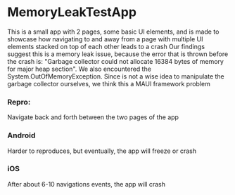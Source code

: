 # MemoryLeakTestApp

This is a small app with 2 pages, some basic UI elements,  and is made to showcase how navigating to and away from a page with multiple UI elements stacked on top of each other leads to a crash
Our findings suggest this is a memory leak issue, because the error that is thrown before the crash is: "Garbage collector could not allocate 16384 bytes of memory for major heap section". 
We also encountered the System.OutOfMemoryException. Since is not a wise idea to manipulate the garbage collector ourselves, we think this a MAUI framework problem 

### Repro:

Navigate back and forth between the two pages of the app

### Android

Harder to reproduces, but eventually, the app will freeze or crash

### iOS

After about 6-10 navigations events, the app will crash
